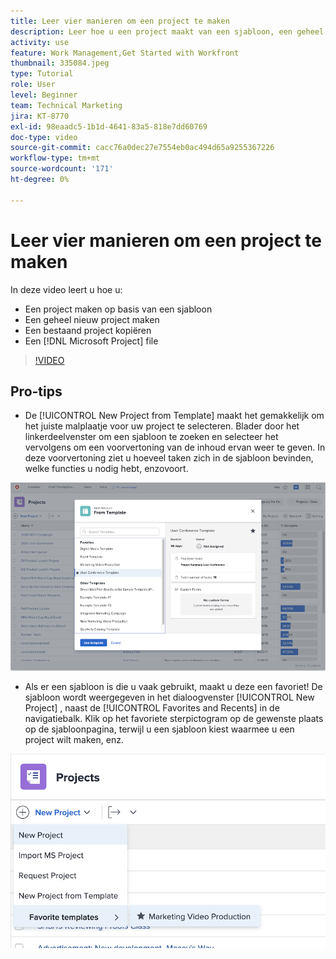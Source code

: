 ```yaml
---
title: Leer vier manieren om een project te maken
description: Leer hoe u een project maakt van een sjabloon, een geheel nieuw project maakt, een bestaand project kopieert of een [!DNL Microsoft Project] bestand.
activity: use
feature: Work Management,Get Started with Workfront
thumbnail: 335084.jpeg
type: Tutorial
role: User
level: Beginner
team: Technical Marketing
jira: KT-8770
exl-id: 98eaadc5-1b1d-4641-83a5-818e7dd60769
doc-type: video
source-git-commit: cacc76a0dec27e7554eb0ac494d65a9255367226
workflow-type: tm+mt
source-wordcount: '171'
ht-degree: 0%

---
```


# Leer vier manieren om een project te maken

In deze video leert u hoe u:

* Een project maken op basis van een sjabloon
* Een geheel nieuw project maken
* Een bestaand project kopiëren
* Een [!DNL Microsoft Project] file

>[!VIDEO](https://video.tv.adobe.com/v/335084/?quality=12&learn=on)

## Pro-tips

* De [!UICONTROL New Project from Template] maakt het gemakkelijk om het juiste malplaatje voor uw project te selecteren. Blader door het linkerdeelvenster om een sjabloon te zoeken en selecteer het vervolgens om een voorvertoning van de inhoud ervan weer te geven. In deze voorvertoning ziet u hoeveel taken zich in de sjabloon bevinden, welke functies u nodig hebt, enzovoort.

![[!UICONTROL New Project from Template] venster](assets/planner-fund-new-project-from-template-window.png)

* Als er een sjabloon is die u vaak gebruikt, maakt u deze een favoriet! De sjabloon wordt weergegeven in het dialoogvenster [!UICONTROL New Project] , naast de [!UICONTROL Favorites and Recents] in de navigatiebalk. Klik op het favoriete sterpictogram op de gewenste plaats op de sjabloonpagina, terwijl u een sjabloon kiest waarmee u een project wilt maken, enz.

![[!UICONTROL Favorite templates] lijst onder [!UICONTROL New Project] knop](assets/planner-fund-template-favorites.png)

<!---
learn more:
create a project using a template
create a project
copy a project
import a project from Microsoft Project
--->
